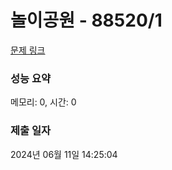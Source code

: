# 놀이공원 - 88520/1 

[문제 링크](https://level.goorm.io/exam/88520/%EB%86%80%EC%9D%B4%EA%B3%B5%EC%9B%90/quiz/1) 

### 성능 요약

메모리: 0, 시간: 0

### 제출 일자

2024년 06월 11일 14:25:04

